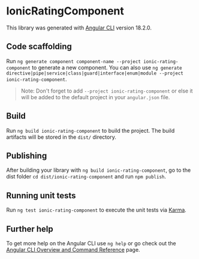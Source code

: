 # IonicRatingComponent

This library was generated with [Angular CLI](https://github.com/angular/angular-cli) version 18.2.0.

## Code scaffolding

Run `ng generate component component-name --project ionic-rating-component` to generate a new component. You can also use `ng generate directive|pipe|service|class|guard|interface|enum|module --project ionic-rating-component`.
> Note: Don't forget to add `--project ionic-rating-component` or else it will be added to the default project in your `angular.json` file. 

## Build

Run `ng build ionic-rating-component` to build the project. The build artifacts will be stored in the `dist/` directory.

## Publishing

After building your library with `ng build ionic-rating-component`, go to the dist folder `cd dist/ionic-rating-component` and run `npm publish`.

## Running unit tests

Run `ng test ionic-rating-component` to execute the unit tests via [Karma](https://karma-runner.github.io).

## Further help

To get more help on the Angular CLI use `ng help` or go check out the [Angular CLI Overview and Command Reference](https://angular.dev/tools/cli) page.
